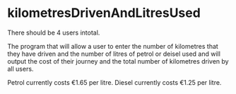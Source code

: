 # kilometresDrivenAndLitresUsed

There should be 4 users intotal.

The program that will allow a user to enter the number of kilometres that they have driven and the number of litres of petrol or deisel used and will output the cost of their journey and the total number of kilometres driven by all users.

Petrol currently costs €1.65 per litre.
Diesel currently costs €1.25 per litre.
